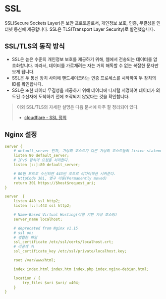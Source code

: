 # SSL

SSL(Secure Sockets Layer)은 보안 프로토콜로서, 개인정보 보호, 인증, 무결성을 인터넷 통신에 제공합니다. SSL은 TLS(Transport Layer Security)로 발전했습니다.

## SSL/TLS의 동작 방식

- SSL은 높은 수준의 개인정보 보호를 제공하기 위해, 웹에서 전송되는 데이터를 암호화합니다. 따라서, 데이터를 가로채려는 자는 거의 해독할 수 없는 복잡한 문자만 보게 됩니다.
- SSL은 두 통신 장치 사이에 핸드셰이크라는 인증 프로세스를 시작하여 두 장치의 ID를 확인합니다.
- SSL은 또한 데이터 무결성을 제공하기 위해 데이터에 디지털 서명하여 데이터가 의도된 수신자에 도착하기 전에 조작되지 않았다는 것을 확인합니다.

> 이외 SSL/TLS의 자세한 설명은 다음 문서에 아주 잘 정리되어 있다.
>
> - [cloudflare - SSL 정의](https://www.cloudflare.com/ko-kr/learning/ssl/what-is-ssl/)

## Nginx 설정

```yml
server {
    # default_server 인자, 가상의 호스트가 다른 가상의 호스트들의 listen statement와 매치되지 않는 모든 요청에 응답한다.
    listen 80 default_server;
    # IPv6 형식의 요청을 처리한다.
    listen [::]:80 default_server;

    # 80번 포트로 수신되면 443번 포트로 리다이렉션 시켜준다.
    # HttpCode 301, 영구 이동(Permanently moved)
    return 301 https://$host$request_uri;
}

server	{
    listen 443 ssl http2;
    listen [::]:443 ssl http2;

    # Name-Based Virtual Hosting(이름 기반 가상 호스팅)
    server_name localhost;

    # deprecated from Nginx v1.15
    # ssl on;
    # 병합한 파일
    ssl_certificate /etc/ssl/certs/localhost.crt;
    # 비공개 키
    ssl_certificate_key /etc/ssl/private/localhost.key;

    root /var/www/html;

    index index.html index.htm index.php index.nginx-debian.html;

    location / {
        try_files $uri $uri/ =404;
    }
}
```
